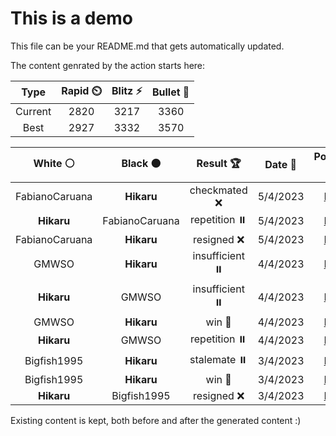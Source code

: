# This is a demo

This file can be your README.md that gets automatically updated.

The content genrated by the action starts here:

<!--START_SECTION:chessStats-->
<!-- Automatically generated with https://github.com/Balastrong/chess-stats-action -->

| Type | Rapid ⏲️ | Blitz ⚡ | Bullet 🔫 |
|:---:|:---:|:---:|:---:|
| Current | 2820 | 3217 | 3360 |
| Best | 2927 | 3332 | 3570 |

| White ⚪ | Black ⚫ | Result 🏆 | Date 📅 | Position 🗺️ | Type 🕕 |
|:---:|:---:|:---:|:---:|:---:|:---:|
| FabianoCaruana | **Hikaru** | checkmated ❌ | 5/4/2023 | <a href="http://www.ee.unb.ca/cgi-bin/tervo/fen.pl?select=5R2/5kp1/8/1r1Pb2P/4p3/B6P/5P2/6K1 b - -">Link</a> | Rapid |
| **Hikaru** | FabianoCaruana | repetition ⏸️ | 5/4/2023 | <a href="http://www.ee.unb.ca/cgi-bin/tervo/fen.pl?select=R7/8/8/5k2/8/7p/p6K/r7 b - -">Link</a> | Rapid |
| FabianoCaruana | **Hikaru** | resigned ❌ | 5/4/2023 | <a href="http://www.ee.unb.ca/cgi-bin/tervo/fen.pl?select=5r2/2R5/2p4k/r1P1P1N1/3p2K1/3P4/3B2pq/4Q1R1 w - -">Link</a> | Rapid |
| GMWSO | **Hikaru** | insufficient ⏸️ | 4/4/2023 | <a href="http://www.ee.unb.ca/cgi-bin/tervo/fen.pl?select=8/8/4n3/k7/8/8/3K4/8 w - -">Link</a> | Rapid |
| **Hikaru** | GMWSO | insufficient ⏸️ | 4/4/2023 | <a href="http://www.ee.unb.ca/cgi-bin/tervo/fen.pl?select=8/8/8/5KN1/1k6/8/8/8 b - -">Link</a> | Rapid |
| GMWSO | **Hikaru** | win 🥇 | 4/4/2023 | <a href="http://www.ee.unb.ca/cgi-bin/tervo/fen.pl?select=6k1/5p2/8/7p/2P1P3/3PQ2P/1q3PPK/q7 w - -">Link</a> | Rapid |
| **Hikaru** | GMWSO | repetition ⏸️ | 4/4/2023 | <a href="http://www.ee.unb.ca/cgi-bin/tervo/fen.pl?select=8/5b2/1p3b1B/1Pp1k1p1/2P1P2p/4K2P/4B1P1/8 b - -">Link</a> | Rapid |
| Bigfish1995 | **Hikaru** | stalemate ⏸️ | 3/4/2023 | <a href="http://www.ee.unb.ca/cgi-bin/tervo/fen.pl?select=1kB5/1P2K3/1P2P3/8/8/8/8/8 b - -">Link</a> | Rapid |
| Bigfish1995 | **Hikaru** | win 🥇 | 3/4/2023 | <a href="http://www.ee.unb.ca/cgi-bin/tervo/fen.pl?select=3k4/5ppp/p1r5/P3p3/R3Pn2/2p4n/1P3P1P/3B1N1K w - -">Link</a> | Rapid |
| **Hikaru** | Bigfish1995 | resigned ❌ | 3/4/2023 | <a href="http://www.ee.unb.ca/cgi-bin/tervo/fen.pl?select=8/1p6/6P1/5n2/p7/2Pk4/P7/5K2 w - -">Link</a> | Rapid |

<!--END_SECTION:chessStats-->

Existing content is kept, both before and after the generated content :)
